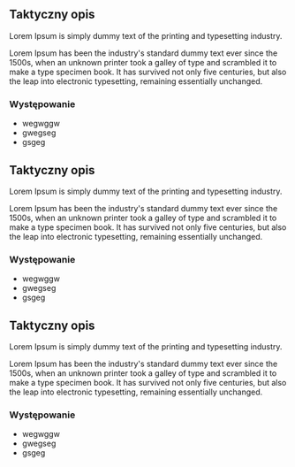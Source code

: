 
## Taktyczny opis
  
Lorem Ipsum is simply dummy text of the printing and typesetting industry.  
    
Lorem Ipsum has been the industry's standard dummy text ever since the 1500s, when an unknown printer took a galley of type and scrambled it to make a type specimen book. It has survived not only five centuries, but also the leap into electronic typesetting, remaining essentially unchanged.
 

### Występowanie

- wegwggw
- gwegseg
- gsgeg

## Taktyczny opis
  
Lorem Ipsum is simply dummy text of the printing and typesetting industry.  
    
Lorem Ipsum has been the industry's standard dummy text ever since the 1500s, when an unknown printer took a galley of type and scrambled it to make a type specimen book. It has survived not only five centuries, but also the leap into electronic typesetting, remaining essentially unchanged.
 

### Występowanie

- wegwggw
- gwegseg
- gsgeg

## Taktyczny opis
  
Lorem Ipsum is simply dummy text of the printing and typesetting industry.  
    
Lorem Ipsum has been the industry's standard dummy text ever since the 1500s, when an unknown printer took a galley of type and scrambled it to make a type specimen book. It has survived not only five centuries, but also the leap into electronic typesetting, remaining essentially unchanged.
 

### Występowanie

- wegwggw
- gwegseg
- gsgeg